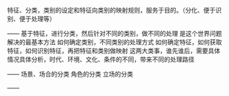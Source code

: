 特征、分类，类别的设定和特征向类别的映射规则，服务于目的。（分化、便于识别、便于处理等）

——
基于特征，进行分类，然后针对不同的类别，做不同的处理
是这个世界问题解决的最基本方法
如何确定类别，不同类别的处理方式
如何确定特征，如何获取特征，如何识别特征，再把特征和类别做映射
这两大类事，谁先谁后，需要具体情况具体分析，时代、环境、文化、条件的不同，带来不同的处理路径

——
场景、场合的分类
角色的分类
立场的分类

——

